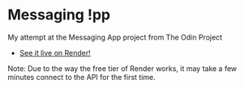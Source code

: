 # Messaging !pp
My attempt at the Messaging App project from The Odin Project

- [See it live on Render!](https://messaging-app-d3x8.onrender.com)

Note: Due to the way the free tier of Render works, it may take a few minutes connect to the API for the first time.
